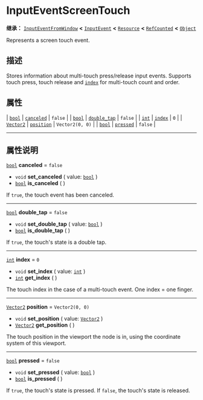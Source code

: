 <!-- ⚠ 请勿编辑本文件 ⚠ -->
<!-- 本文档使用脚本从 WeDot 引擎源码仓库生成。 -->
<!-- 生成脚本：https://github.com/WeDot-Engine/WeDot/tree/4.3/doc/tools/make_md.py； -->
<!-- 原文件：https://github.com/WeDot-Engine/WeDot/tree/4.3/doc/classes/InputEventScreenTouch.xml。 -->

<div id="_class_inputeventscreentouch"></div>

# InputEventScreenTouch

**继承：** [`InputEventFromWindow`](class_inputeventfromwindow.md) **<** [`InputEvent`](class_inputevent.md) **<** [`Resource`](class_resource.md) **<** [`RefCounted`](class_refcounted.md) **<** [`Object`](class_object.md)

Represents a screen touch event.

## 描述

Stores information about multi-touch press/release input events. Supports touch press, touch release and [`index`](#class_inputeventscreentouch_property_index) for multi-touch count and order.

## 属性

| [`bool`](class_bool.md)       | [`canceled`](#class_inputeventscreentouch_property_canceled)     | ``false``         |
| [`bool`](class_bool.md)       | [`double_tap`](#class_inputeventscreentouch_property_double_tap) | ``false``         |
| [`int`](class_int.md)         | [`index`](#class_inputeventscreentouch_property_index)           | ``0``             |
| [`Vector2`](class_vector2.md) | [`position`](#class_inputeventscreentouch_property_position)     | ``Vector2(0, 0)`` |
| [`bool`](class_bool.md)       | [`pressed`](#class_inputeventscreentouch_property_pressed)       | ``false``         |

<!-- rst-class:: classref-section-separator -->

---

## 属性说明

<div id="_class_inputeventscreentouch_property_canceled"></div>

[`bool`](class_bool.md) **canceled** = ``false`` <div id="class_inputeventscreentouch_property_canceled"></div>

- `void` **set_canceled** ( value: [`bool`](class_bool.md) )
- [`bool`](class_bool.md) **is_canceled** ( )

If `true`, the touch event has been canceled.

<!-- rst-class:: classref-item-separator -->

---

<div id="_class_inputeventscreentouch_property_double_tap"></div>

[`bool`](class_bool.md) **double_tap** = ``false`` <div id="class_inputeventscreentouch_property_double_tap"></div>

- `void` **set_double_tap** ( value: [`bool`](class_bool.md) )
- [`bool`](class_bool.md) **is_double_tap** ( )

If `true`, the touch's state is a double tap.

<!-- rst-class:: classref-item-separator -->

---

<div id="_class_inputeventscreentouch_property_index"></div>

[`int`](class_int.md) **index** = ``0`` <div id="class_inputeventscreentouch_property_index"></div>

- `void` **set_index** ( value: [`int`](class_int.md) )
- [`int`](class_int.md) **get_index** ( )

The touch index in the case of a multi-touch event. One index = one finger.

<!-- rst-class:: classref-item-separator -->

---

<div id="_class_inputeventscreentouch_property_position"></div>

[`Vector2`](class_vector2.md) **position** = ``Vector2(0, 0)`` <div id="class_inputeventscreentouch_property_position"></div>

- `void` **set_position** ( value: [`Vector2`](class_vector2.md) )
- [`Vector2`](class_vector2.md) **get_position** ( )

The touch position in the viewport the node is in, using the coordinate system of this viewport.

<!-- rst-class:: classref-item-separator -->

---

<div id="_class_inputeventscreentouch_property_pressed"></div>

[`bool`](class_bool.md) **pressed** = ``false`` <div id="class_inputeventscreentouch_property_pressed"></div>

- `void` **set_pressed** ( value: [`bool`](class_bool.md) )
- [`bool`](class_bool.md) **is_pressed** ( )

If `true`, the touch's state is pressed. If `false`, the touch's state is released.

[^virtual]: 本方法通常需要用户覆盖才能生效。
[^const]: 本方法无副作用，不会修改该实例的任何成员变量。
[^vararg]: 本方法除了能接受在此处描述的参数外，还能够继续接受任意数量的参数。
[^constructor]: 本方法用于构造某个类型。
[^static]: 调用本方法无需实例，可直接使用类名进行调用。
[^operator]: 本方法描述的是使用本类型作为左操作数的有效运算符。
[^bitfield]: 这个值是由下列位标志构成位掩码的整数。
[^void]: 无返回值。
